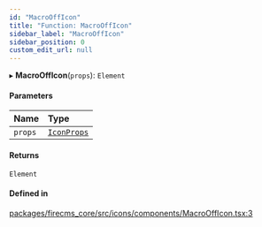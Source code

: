 ```yaml
---
id: "MacroOffIcon"
title: "Function: MacroOffIcon"
sidebar_label: "MacroOffIcon"
sidebar_position: 0
custom_edit_url: null
---
```


▸ **MacroOffIcon**(`props`): `Element`

#### Parameters

| Name | Type |
| :------ | :------ |
| `props` | [`IconProps`](../types/IconProps.md) |

#### Returns

`Element`

#### Defined in

[packages/firecms_core/src/icons/components/MacroOffIcon.tsx:3](https://github.com/FireCMSco/firecms/blob/d45f3739/packages/firecms_core/src/icons/components/MacroOffIcon.tsx#L3)
